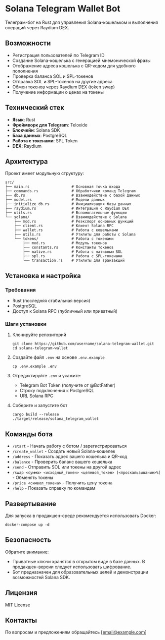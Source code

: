 # Solana Telegram Wallet Bot

Телеграм-бот на Rust для управления Solana-кошельком и выполнения операций через Raydium DEX.

## Возможности

- Регистрация пользователей по Telegram ID
- Создание Solana-кошелька с генерацией мнемонической фразы
- Отображение адреса кошелька с QR-кодом для удобного пополнения
- Проверка баланса SOL и SPL-токенов
- Отправка SOL и SPL-токенов на другие адреса
- Обмен токенов через Raydium DEX (token swap)
- Получение информации о ценах на токены

## Технический стек

- **Язык**: Rust
- **Фреймворк для Telegram**: Teloxide
- **Блокчейн**: Solana SDK
- **База данных**: PostgreSQL
- **Работа с токенами**: SPL Token
- **DEX**: Raydium

## Архитектура

Проект имеет модульную структуру:

```
src/
├── main.rs                   # Основная точка входа
├── commands.rs               # Обработчики команд Telegram
├── db.rs                     # Взаимодействие с базой данных
├── model.rs                  # Модели данных
├── initialize_db.rs          # Инициализация базы данных
├── raydium.rs                # Интеграция с Raydium DEX
├── utils.rs                  # Вспомогательные функции
└── solana/                   # Взаимодействие с Solana
    ├── mod.rs                # Реэкспорт основных функций
    ├── client.rs             # Клиент Solana RPC
    ├── wallet.rs             # Работа с кошельками
    ├── utils.rs              # Утилиты для работы с Solana
    └── tokens/               # Работа с токенами
        ├── mod.rs            # Модуль токенов 
        ├── constants.rs      # Константы токенов
        ├── native.rs         # Работа с нативным SOL
        ├── spl.rs            # Работа с SPL-токенами
        └── transaction.rs    # Утилиты для транзакций
```

## Установка и настройка

### Требования

- Rust (последняя стабильная версия)
- PostgreSQL
- Доступ к Solana RPC (публичный или приватный)

### Шаги установки

1. Клонируйте репозиторий
   ```
   git clone https://github.com/username/solana-telegram-wallet.git
   cd solana-telegram-wallet
   ```

2. Создайте файл `.env` на основе `.env.example`
   ```
   cp .env.example .env
   ```

3. Отредактируйте `.env` и укажите:
    - Telegram Bot Token (получите от @BotFather)
    - Строку подключения к PostgreSQL
    - URL Solana RPC

4. Соберите и запустите бот
   ```
   cargo build --release
   ./target/release/solana_telegram_wallet
   ```

## Команды бота

- `/start` - Начать работу с ботом / зарегистрироваться
- `/create_wallet` - Создать новый Solana-кошелек
- `/address` - Показать адрес вашего кошелька и QR-код
- `/balance` - Проверить баланс вашего кошелька
- `/send` - Отправить SOL или токены на другой адрес
- `/swap <сумма> <исходный_токен> <целевой_токен> [<проскальзывание>%]` - Обменять токены
- `/price <символ_токена>` - Получить цену токена
- `/help` - Показать справку по командам

## Развертывание

Для запуска в продакшен-среде рекомендуется использовать Docker:

```
docker-compose up -d
```

## Безопасность

Обратите внимание:
- Приватные ключи хранятся в открытом виде в базе данных. В продакшен-версии следует использовать шифрование.
- Бот предназначен для образовательных целей и демонстрации возможностей Solana SDK.

## Лицензия

MIT License

## Контакты

По вопросам и предложениям обращайтесь [email@example.com]